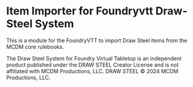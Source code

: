 # Item Importer for Foundryvtt Draw-Steel System

This is a module for the FoundryVTT to import Draw Steel items from the MCDM core rulebooks.



The Draw Steel System for Foundry Virtual Tabletop is an independent product published under the DRAW STEEL Creator License and is not affiliated with MCDM Productions, LLC. DRAW STEEL © 2024 MCDM Productions, LLC.

